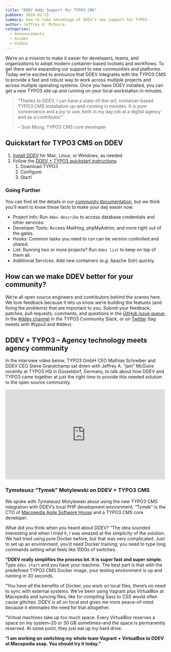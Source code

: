 ```yaml
---
title: "DDEV Adds Support for TYPO3 CMS"
pubDate: 2018-02-15
summary: How to take advantage of DDEV’s new support for TYPO3.
author: Jeffrey A. McGuire
categories:
  - Announcements
  - Guides
  - Videos
---
```


We’re on a mission to make it easier for developers, teams, and organizations to adopt modern container-based toolsets and workflows. To get there we’re expanding our support to new communities and platforms. Today we’re excited to announce that DDEV integrates with the TYPO3 CMS to provide a fast and robust way to work across multiple projects and across multiple operating systems. Once you have DDEV installed, you can get a new TYPO3 site up and running on your local workstation in minutes.

> “Thanks to DDEV, I can have a state-of-the-art, container-based TYPO3 CMS installation up-and-running in minutes. It is pure convenience and a joy to use, both in my day job at a digital agency and as a contributor.”
>
> – Susi Moog, TYPO3 CMS core developer

## Quickstart for TYPO3 CMS on DDEV

1. [Install DDEV](https://ddev.readthedocs.io/en/latest/#installation) for Mac, Linux, or Windows, as needed
2. Follow the [DDEV + TYPO3 quickstart instructions](https://ddev.readthedocs.io/en/latest/users/cli-usage/#typo3-quickstart)
   1. Download TYPO3
   2. Configure
   3. Start!

### Going Further

You can find all the details in our [community documentation](https://ddev.readthedocs.io/en/latest/), but we think you’ll want to know these facts to make your day easier now.

- Project Info: Run `ddev describe` to access database credentials and other services.
- Developer Tools: Access MailHog, phpMyAdmin, and more right out of the gates.
- Hooks: Common tasks you need to run can be version controlled and shared.
- List: Running two or more projects? Run `ddev list` to keep on top of them all.
- Additional Services: Add new containers (e.g. Apache Solr) quickly.

## How can we make DDEV better for your community?

We’re all open source engineers and contributors behind the scenes here. We love feedback because it lets us know we’re building the features (and fixing the problems) that are important to you. Submit your feedback, patches, pull requests, comments, and questions in the [GitHub issue queue](https://github.com/drud/ddev), in the [#ddev channel](https://typo3.slack.com/messages/C8TRNQ601) in the TYPO3 Community Slack, or on [Twitter](https://twitter.com/drud) (tag tweets with #typo3 and #ddev).

## DDEV + TYPO3 – Agency technology meets agency community

In the interview video below, TYPO3 GmbH CEO Mathias Schreiber and DDEV CEO Steve Grandchamp sat down with Jeffrey A. “jam” McGuire recently at TYPO3 HQ in Düsseldorf, Germany, to talk about how DDEV and TYPO3 came together at just the right time to provide this needed solution to the open source community.

<div class="video-container">
<iframe title="TYPO3 CMS local development environment BETA-TEST!" width="500" height="281" src="https://www.youtube.com/embed/Xz8tE2Vzngo?feature=oembed" frameborder="0" allow="accelerometer; autoplay; clipboard-write; encrypted-media; gyroscope; picture-in-picture" allowfullscreen=""></iframe>
</div>

### Tymoteusz “Tymek” Motylewski on DDEV + TYPO3 CMS

We spoke with Tymoteusz Motylewski about using the new TYPO3 CMS integration with DDEV’s local PHP development environment. “Tymek” is the CTO of [Macopedia Agile Software House](http://macopedia.com/) and a TYPO3 CMS core developer.

What did you think when you heard about DDEV? “The idea sounded interesting and when I tried it, I was amazed at the simplicity of the solution. We had tried using pure Docker before, but that was very complicated. Just to set up an environment, you’d need Docker training; you need to type long commands setting what feels like 1000s of switches.

**“DDEV really simplifies the process lot. It is super fast and super simple.** Type `ddev start` and you have your machine. The best part is that with the predefined TYPO3 CMS Docker image, your testing environment is up and running in 30 seconds.

“You have all the benefits of Docker, you work on local files, there’s no need to sync with external systems. We’ve been using Vagrant plus VirtualBox at Macopedia and syncing files, like for compiling Sass to CSS would often cause glitches. DDEV is all on local and gives me more peace-of-mind because it eliminates the need for that altogether.

“Virtual machines take up too much space. Every VirtualBox reserves a space on my system–20 or 30 GB sometimes–and the space is permanently reserved. At some point, they just eat up my hard drive.

**“I am working on switching my whole team Vagrant + VirtualBox to DDEV at Macopedia asap. You should try it today.”**
